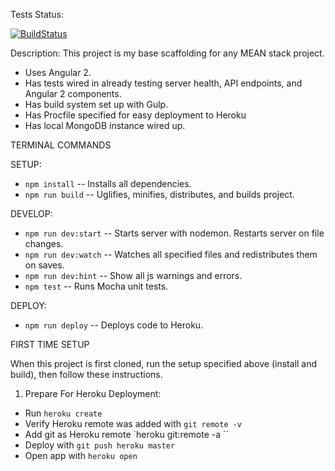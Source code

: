 Tests Status:

[![BuildStatus](https://travis-ci.org/aconfee/MEANTemplateV2.svg?branch=master)](https://travis-ci.org/aconfee/MEANTemplateV2)

Description:
This project is my base scaffolding for any MEAN stack project.
- Uses Angular 2.
- Has tests wired in already testing server health, API endpoints, and Angular 2 components.
- Has build system set up with Gulp.
- Has Procfile specified for easy deployment to Heroku
- Has local MongoDB instance wired up.

TERMINAL COMMANDS

SETUP:
- `npm install` -- Installs all dependencies.
- `npm run build` -- Uglifies, minifies, distributes, and builds project.

DEVELOP:
- `npm run dev:start` -- Starts server with nodemon. Restarts server on file changes.
- `npm run dev:watch` -- Watches all specified files and redistributes them on saves.
- `npm run dev:hint` -- Show all js warnings and errors.
- `npm test` -- Runs Mocha unit tests.

DEPLOY:
- `npm run deploy` -- Deploys code to Heroku.


FIRST TIME SETUP

When this project is first cloned, run the setup specified above (install and build), then follow these instructions.

1. Prepare For Heroku Deployment:
  - Run `heroku create`
  - Verify Heroku remote was added with `git remote -v`
  - Add git as Heroku remote `heroku git:remote -a <appname>``
  - Deploy with `git push heroku master`
  - Open app with `heroku open`
